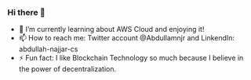 ### Hi there 👋

- 🌱 I’m currently learning about AWS Cloud and enjoying it! 
- 📫 How to reach me: Twitter account @Abdullamnjr and LinkendIn: abdullah-najjar-cs
- ⚡ Fun fact: I like Blockchain Technology so much because I believe in the power of decentralization. 

<!--
**Abdullanz/Abdullanz** is a ✨ _special_ ✨ repository because its `README.md` (this file) appears on your GitHub profile.

Here are some ideas to get you started:

- 🔭 I’m currently working on ...
- 👯 I’m looking to collaborate on ...
- 🤔 I’m looking for help with ...
- 💬 Ask me about ...
- 😄 Pronouns: ...
-->
